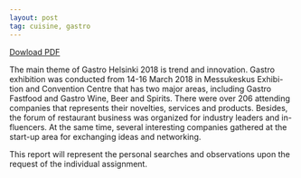 ```yaml
---
layout: post
tag: cuisine, gastro
---
```

[Dowload PDF](https://www.dropbox.com/s/2jb03jsie800nfy/Gastro-fair-2018.pdf?dl=0)

The main theme of Gastro Helsinki 2018 is trend and innovation. Gastro exhibition was conducted from 14-16 March 2018 in Messukeskus Exhibi-tion and Convention Centre that has two major areas, including Gastro Fastfood and Gastro Wine, Beer and Spirits. There were over 206 attending companies that represents their novelties, services and products. Besides, the forum of restaurant business was organized for industry leaders and in-fluencers. At the same time, several interesting companies gathered at the start-up area for exchanging ideas and networking.  

This report will represent the personal searches and observations upon the request of the individual assignment.
